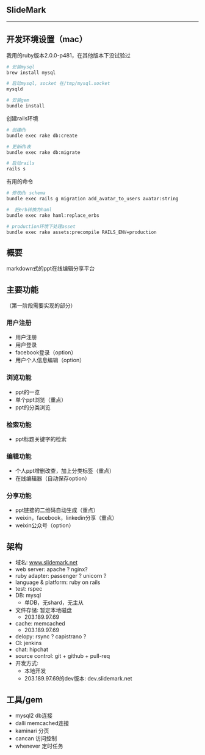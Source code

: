 ## SlideMark

------------

## 开发环境设置（mac）

我用的ruby版本2.0.0-p481，在其他版本下没试验过

```bash
# 安装mysql
brew install mysql

# 启动mysql, socket 在/tmp/mysql.socket
mysqld

# 安装gem
bundle install
```

创建rails环境

```bash
# 创建db
bundle exec rake db:create

# 更新db表
bundle exec rake db:migrate

# 启动rails
rails s
```

有用的命令

```bash
# 修改db schema
bundle exec rails g migration add_avatar_to_users avatar:string

#  把erb转换为haml
bundle exec rake haml:replace_erbs

# production环境下处理asset
bundle exec rake assets:precompile RAILS_ENV=production
```

## 概要

markdown式的ppt在线编辑分享平台

## 主要功能

（第一阶段需要实现的部分）

### 用户注册

* 用户注册
* 用户登录
* facebook登录（option）
* 用户个人信息编辑（option）

### 浏览功能 

* ppt的一览
* 单个ppt浏览（重点）
* ppt的分类浏览

### 检索功能

* ppt标题关键字的检索

### 编辑功能

* 个人ppt增删改查，加上分类标签（重点）
* 在线编辑器（自动保存option）

### 分享功能

* ppt链接的二维码自动生成（重点）
* weixin，facebook，linkedin分享（重点）
* weixin公众号（option）

## 架构

* 域名: www.slidemark.net
* web server: apache ? nginx?
* ruby adapter: passenger ? unicorn ?
* language & platform: ruby on rails
* test: rspec
* DB: mysql
	- 单DB，无shard，无主从
* 文件存储: 暂定本地磁盘
	- 203.189.97.69
* cache: memcached
	- 203.189.97.69
* delopy: rsync ? capistrano ?
* CI: jenkins
* chat: hipchat
* source control: git + github + pull-req
* 开发方式:
	- 本地开发
	- 203.189.97.69的dev版本: dev.slidemark.net

## 工具/gem

* mysql2 db连接
* dalli memcached连接
* kaminari 分页
* cancan 访问控制
* whenever 定时任务
